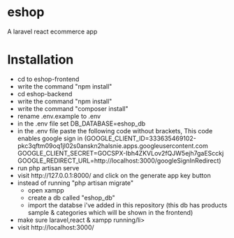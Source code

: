 # eshop
A laravel react ecommerce app


<h1>Installation</h1>

<ul>
<li>cd to eshop-frontend</li>
<li>write the command "npm install"</li>
<li>cd eshop-backend</li>
<li>write the command "npm install"</li>
<li>write the command "composer install"</li>
<li>rename .env.example to .env</li>
<li>in the .env file set DB_DATABASE=eshop_db</li>
<li>in the .env file paste the following code without brackets, This code enables google sign in
(GOOGLE_CLIENT_ID=333635469102-pkc3qftm09oq1jl02s0anskn2halsnie.apps.googleusercontent.com
GOOGLE_CLIENT_SECRET=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
GOOGLE_REDIRECT_URL=http://localhost:3000/googleSignInRedirect)
</li>
<li>run php artisan serve</li>
<li>visit http://127.0.0.1:8000/ and click on the generate app key button</li>
<li>instead of running "php artisan migrate"
<ul>
<li>open xampp</li>
<li>create a db called "eshop_db"</li>
<li>import the databse i've added in this repository (this db has products sample & categories which will be shown in the frontend)</li>
</ul>
</li>
<li>make sure laravel,react & xampp running/li>
<li>visit http://localhost:3000/</li>
</ul>
